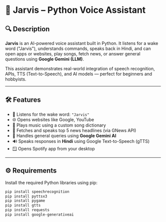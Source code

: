 # 🧠 Jarvis – Python Voice Assistant

## 🔍 Description

**Jarvis** is an AI-powered voice assistant built in Python. It listens for a wake word ("Jarvis"), understands commands, speaks back in Hindi, and can open apps or websites, play songs, fetch news, or answer general questions using **Google Gemini (LLM)**.

This assistant demonstrates real-world integration of speech recognition, APIs, TTS (Text-to-Speech), and AI models — perfect for beginners and hobbyists.

---

## 🛠️ Features

- 🎤 Listens for the wake word: `"Jarvis"`
- 🌐 Opens websites like Google, YouTube
- 🎵 Plays music using a custom song dictionary
- 📰 Fetches and speaks top 5 news headlines (via GNews API)
- 🤖 Handles general queries using **Google Gemini AI**
- 🔊 Speaks responses in **Hindi** using Google Text-to-Speech (gTTS)
- 🪟 Opens Spotify app from your desktop

---

## ⚙️ Requirements

Install the required Python libraries using pip:

```bash
pip install speechrecognition
pip install pyttsx3
pip install pygame
pip install gtts
pip install requests
pip install google-generativeai


